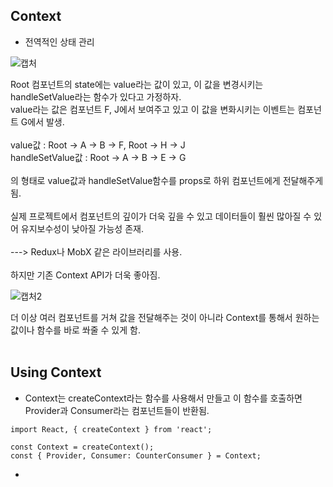 ## Context


* 전역적인 상태 관리

![캡처](https://user-images.githubusercontent.com/58720791/74316662-4f21e300-4dbd-11ea-8b3d-b7b4d1ede7ab.PNG)<br>

Root 컴포넌트의 state에는 value라는 값이 있고, 이 값을 변경시키는 handleSetValue라는 함수가 있다고 가정하자.<br>
value라는 값은 컴포넌트 F, J에서 보여주고 있고 이 값을 변화시키는 이벤트는 컴포넌트 G에서 발생.<br>
<br>
value값 : Root -> A -> B -> F, Root -> H -> J<br>
handleSetValue값 : Root -> A -> B -> E -> G<br>
<br>
의 형태로 value값과 handleSetValue함수를 props로 하위 컴포넌트에게 전달해주게됨.<br>
<br>
실제 프로젝트에서 컴포넌트의 깊이가 더욱 깊을 수 있고 데이터들이 훨씬 많아질 수 있어 유지보수성이 낮아질 가능성 존재.<br>
<br>
---> Redux나 MobX 같은 라이브러리를 사용.<br>
<br>
하지만 기존 Context API가 더욱 좋아짐.<br>



![캡처2](https://user-images.githubusercontent.com/58720791/74316667-50531000-4dbd-11ea-870c-df32e9f9bb46.PNG)<br>

더 이상 여러 컴포넌트를 거쳐 값을 전달해주는 것이 아니라 Context를 통해서 원하는 값이나 함수를 바로 쏴줄 수 있게 함.
<br>
<br>
## Using Context

* Context는 createContext라는 함수를 사용해서 만들고 이 함수를 호출하면 Provider과 Consumer라는 컴포넌트들이 반환됨.<br>

```
import React, { createContext } from 'react';

const Context = createContext();
const { Provider, Consumer: CounterConsumer } = Context;
```
* 
